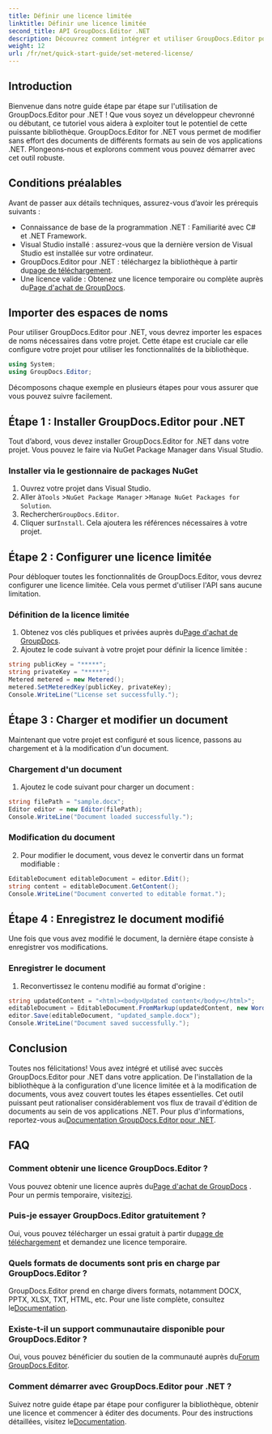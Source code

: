 ```yaml
---
title: Définir une licence limitée
linktitle: Définir une licence limitée
second_title: API GroupDocs.Editor .NET
description: Découvrez comment intégrer et utiliser GroupDocs.Editor pour .NET avec notre guide complet. Débloquez de puissantes fonctionnalités d’édition de documents dans vos applications .NET.
weight: 12
url: /fr/net/quick-start-guide/set-metered-license/
---
```

## Introduction
Bienvenue dans notre guide étape par étape sur l'utilisation de GroupDocs.Editor pour .NET ! Que vous soyez un développeur chevronné ou débutant, ce tutoriel vous aidera à exploiter tout le potentiel de cette puissante bibliothèque. GroupDocs.Editor for .NET vous permet de modifier sans effort des documents de différents formats au sein de vos applications .NET. Plongeons-nous et explorons comment vous pouvez démarrer avec cet outil robuste.
## Conditions préalables
Avant de passer aux détails techniques, assurez-vous d’avoir les prérequis suivants :
- Connaissance de base de la programmation .NET : Familiarité avec C# et .NET Framework.
- Visual Studio installé : assurez-vous que la dernière version de Visual Studio est installée sur votre ordinateur.
-  GroupDocs.Editor pour .NET : téléchargez la bibliothèque à partir du[page de téléchargement](https://releases.groupdocs.com/editor/net/).
-  Une licence valide : Obtenez une licence temporaire ou complète auprès du[Page d'achat de GroupDocs](https://purchase.groupdocs.com/temporary-license/).
## Importer des espaces de noms
Pour utiliser GroupDocs.Editor pour .NET, vous devrez importer les espaces de noms nécessaires dans votre projet. Cette étape est cruciale car elle configure votre projet pour utiliser les fonctionnalités de la bibliothèque.
```csharp
using System;
using GroupDocs.Editor;
```
Décomposons chaque exemple en plusieurs étapes pour vous assurer que vous pouvez suivre facilement.
## Étape 1 : Installer GroupDocs.Editor pour .NET
Tout d’abord, vous devez installer GroupDocs.Editor for .NET dans votre projet. Vous pouvez le faire via NuGet Package Manager dans Visual Studio.
### Installer via le gestionnaire de packages NuGet
1. Ouvrez votre projet dans Visual Studio.
2.  Aller à`Tools` >`NuGet Package Manager` >`Manage NuGet Packages for Solution`.
3.  Rechercher`GroupDocs.Editor`.
4.  Cliquer sur`Install`.
Cela ajoutera les références nécessaires à votre projet.
## Étape 2 : Configurer une licence limitée
Pour débloquer toutes les fonctionnalités de GroupDocs.Editor, vous devrez configurer une licence limitée. Cela vous permet d'utiliser l'API sans aucune limitation.
### Définition de la licence limitée
1.  Obtenez vos clés publiques et privées auprès du[Page d'achat de GroupDocs](https://purchase.groupdocs.com/temporary-license/).
2. Ajoutez le code suivant à votre projet pour définir la licence limitée :
```csharp
string publicKey = "*****";
string privateKey = "*****";
Metered metered = new Metered();
metered.SetMeteredKey(publicKey, privateKey);
Console.WriteLine("License set successfully.");
```
## Étape 3 : Charger et modifier un document
Maintenant que votre projet est configuré et sous licence, passons au chargement et à la modification d'un document.
### Chargement d'un document
1. Ajoutez le code suivant pour charger un document :
```csharp
string filePath = "sample.docx";
Editor editor = new Editor(filePath);
Console.WriteLine("Document loaded successfully.");
```
### Modification du document
2. Pour modifier le document, vous devez le convertir dans un format modifiable :
```csharp
EditableDocument editableDocument = editor.Edit();
string content = editableDocument.GetContent();
Console.WriteLine("Document converted to editable format.");
```
## Étape 4 : Enregistrez le document modifié
Une fois que vous avez modifié le document, la dernière étape consiste à enregistrer vos modifications.
### Enregistrer le document
1. Reconvertissez le contenu modifié au format d'origine :
```csharp
string updatedContent = "<html><body>Updated content</body></html>";
editableDocument = EditableDocument.FromMarkup(updatedContent, new WordProcessingSaveOptions());
editor.Save(editableDocument, "updated_sample.docx");
Console.WriteLine("Document saved successfully.");
```
## Conclusion
 Toutes nos félicitations! Vous avez intégré et utilisé avec succès GroupDocs.Editor pour .NET dans votre application. De l'installation de la bibliothèque à la configuration d'une licence limitée et à la modification de documents, vous avez couvert toutes les étapes essentielles. Cet outil puissant peut rationaliser considérablement vos flux de travail d'édition de documents au sein de vos applications .NET. Pour plus d'informations, reportez-vous au[Documentation GroupDocs.Editor pour .NET](https://tutorials.groupdocs.com/editor/net/).
## FAQ
### Comment obtenir une licence GroupDocs.Editor ?
 Vous pouvez obtenir une licence auprès du[Page d'achat de GroupDocs](https://purchase.groupdocs.com/buy) . Pour un permis temporaire, visitez[ici](https://purchase.groupdocs.com/temporary-license/).
### Puis-je essayer GroupDocs.Editor gratuitement ?
 Oui, vous pouvez télécharger un essai gratuit à partir du[page de téléchargement](https://releases.groupdocs.com/) et demandez une licence temporaire.
### Quels formats de documents sont pris en charge par GroupDocs.Editor ?
 GroupDocs.Editor prend en charge divers formats, notamment DOCX, PPTX, XLSX, TXT, HTML, etc. Pour une liste complète, consultez le[Documentation](https://tutorials.groupdocs.com/editor/net/).
### Existe-t-il un support communautaire disponible pour GroupDocs.Editor ?
 Oui, vous pouvez bénéficier du soutien de la communauté auprès du[Forum GroupDocs.Editor](https://forum.groupdocs.com/c/editor/20).
### Comment démarrer avec GroupDocs.Editor pour .NET ?
 Suivez notre guide étape par étape pour configurer la bibliothèque, obtenir une licence et commencer à éditer des documents. Pour des instructions détaillées, visitez le[Documentation](https://tutorials.groupdocs.com/editor/net/).